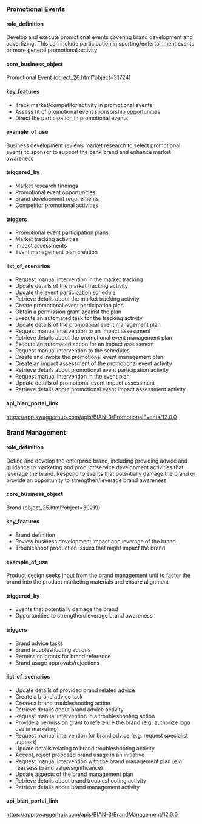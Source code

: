 ### Promotional Events

#### role_definition

Develop and execute promotional events covering brand development and advertizing. This can include participation in sporting/entertainment events or more general promotional activity

#### core_business_object

Promotional Event (object_26.html?object=31724)

#### key_features

- Track market/competitor activity in promotional events
- Assess fit of promotional event sponsorship opportunities
- Direct the participation in promotional events

#### example_of_use

Business development reviews market research to select promotional events to sponsor to support the bank brand and enhance market awareness

#### triggered_by

- Market research findings
- Promotional event opportunities
- Brand development requirements
- Competitor promotional activities

#### triggers

- Promotional event participation plans
- Market tracking activities
- Impact assessments
- Event management plan creation

#### list_of_scenarios

- Request manual intervention in the market tracking
- Update details of the market tracking activity
- Update the event participation schedule
- Retrieve details about the market tracking activity
- Create promotional event participation plan
- Obtain a permission grant against the plan
- Execute an automated task for the tracking activity
- Update details of the promotional event management plan
- Request manual intervention to an impact assessment
- Retrieve details about the promotional event management plan
- Execute an automated action for an impact assessment
- Request manual intervention to the schedules
- Create and invoke the promotional event management plan
- Create an impact assessment of the promotional event activity
- Retrieve details about promotional event participation activity
- Request manual intervention in the event plan
- Update details of promotional event impact assessment
- Retrieve details about promotional event impact assessment activity

#### api_bian_portal_link

https://app.swaggerhub.com/apis/BIAN-3/PromotionalEvents/12.0.0

### Brand Management

#### role_definition
Define and develop the enterprise brand, including providing advice and guidance to marketing and product/service development activities that leverage the brand. Respond to events that potentially damage the brand or provide an opportunity to strengthen/leverage brand awareness

#### core_business_object
Brand (object_25.html?object=30219)

#### key_features
- Brand definition
- Review business development impact and leverage of the brand
- Troubleshoot production issues that might impact the brand

#### example_of_use
Product design seeks input from the brand management unit to factor the brand into the product marketing materials and ensure alignment

#### triggered_by
- Events that potentially damage the brand
- Opportunities to strengthen/leverage brand awareness

#### triggers
- Brand advice tasks
- Brand troubleshooting actions
- Permission grants for brand reference
- Brand usage approvals/rejections

#### list_of_scenarios
- Update details of provided brand related advice
- Create a brand advice task
- Create a brand troubleshooting action
- Retrieve details about brand advice activity
- Request manual intervention in a troubleshooting action
- Provide a permission grant to reference the brand (e.g. authorize logo use in marketing)
- Request manual intervention for brand advice (e.g. request specialist support)
- Update details relating to brand troubleshooting activity
- Accept, reject proposed brand usage in an initiative
- Request manual intervention with the brand management plan (e.g. reassess brand value/significance)
- Update aspects of the brand management plan
- Retrieve details about brand troubleshooting activity
- Retrieve details about brand management activity

#### api_bian_portal_link
https://app.swaggerhub.com/apis/BIAN-3/BrandManagement/12.0.0

